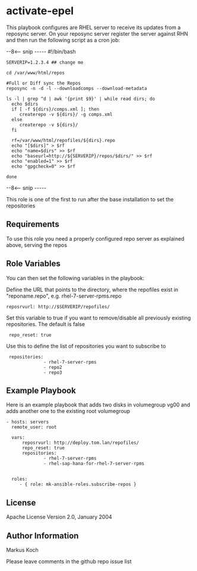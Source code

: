 activate-epel
=============

This playbook configures are RHEL server to receive its updates from a reposync server.
On your reposync server register the server against RHN and then run the following script as a cron job:

--8<-- snip -----
    #!/bin/bash

    SERVERIP=1.2.3.4 ## change me

    cd /var/www/html/repos

    #Full or Diff sync the Repos
    reposync -n -d -l --downloadcomps --download-metadata

    ls -l | grep ^d | awk '{print $9}' | while read dirs; do
      echo $dirs
      if [ -f ${dirs}/comps.xml ]; then
         createrepo -v ${dirs}/ -g comps.xml
      else
         createrepo -v ${dirs}/
      fi

      rf=/var/www/html/repofiles/${dirs}.repo
      echo "[$dirs]" > $rf
      echo "name=$dirs" >> $rf
      echo "baseurl=http://${SERVERIP}/repos/$dirs/" >> $rf
      echo "enabled=1" >> $rf
      echo "gpgcheck=0" >> $rf

    done
--8<-- snip -----

This role is one of the first to run after the base installation to set the repositories

Requirements
------------

To use this role you need a properly configured repo server as explained above, serving the repos

Role Variables
--------------

You can then set the following variables in the playbook:

Define the URL that points to the directory, where the repofiles exist in "reponame.repo", e.g. rhel-7-server-rpms.repo

    reposrvurl: http://$SERVERIP/repofiles/

Set this variable to true if you want to remove/disable all previously existing repositories. The default is false

     repo_reset: true

Use this to define the list of repositories you want to subscribe to

     repositories:
                  - rhel-7-server-rpms
                  - repo2
                  - repo3

Example Playbook
----------------

Here is an example playbook that adds two disks in volumegroup vg00 and adds another one to the existing root volumegroup

    - hosts: servers
      remote_user: root

      vars:
          reposrvurl: http://deploy.tom.lan/repofiles/
          repo_reset: true
          repositories:
                  - rhel-7-server-rpms
                  - rhel-sap-hana-for-rhel-7-server-rpms


      roles:
         - { role: mk-ansible-roles.subscribe-repos }

License
-------

Apache License
Version 2.0, January 2004

Author Information
------------------

Markus Koch

Please leave comments in the github repo issue list
